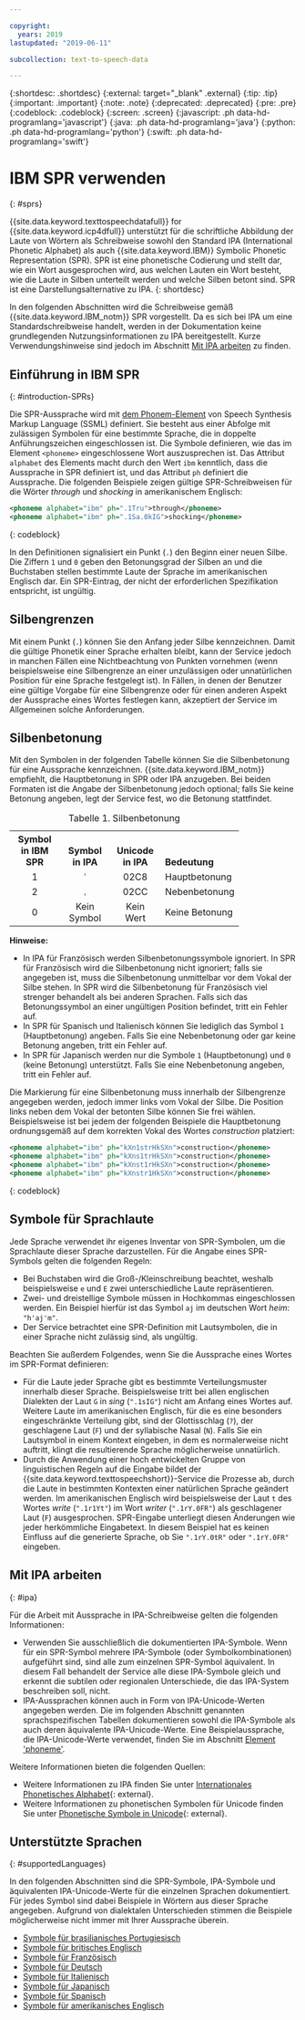 ```yaml
---

copyright:
  years: 2019
lastupdated: "2019-06-11"

subcollection: text-to-speech-data

---
```


{:shortdesc: .shortdesc}
{:external: target="_blank" .external}
{:tip: .tip}
{:important: .important}
{:note: .note}
{:deprecated: .deprecated}
{:pre: .pre}
{:codeblock: .codeblock}
{:screen: .screen}
{:javascript: .ph data-hd-programlang='javascript'}
{:java: .ph data-hd-programlang='java'}
{:python: .ph data-hd-programlang='python'}
{:swift: .ph data-hd-programlang='swift'}

# IBM SPR verwenden
{: #sprs}

{{site.data.keyword.texttospeechdatafull}} for {{site.data.keyword.icp4dfull}} unterstützt für die schriftliche Abbildung der Laute von Wörtern als Schreibweise sowohl den Standard IPA (International Phonetic Alphabet) als auch {{site.data.keyword.IBM}} Symbolic Phonetic Representation (SPR). SPR ist eine phonetische Codierung und stellt dar, wie ein Wort ausgesprochen wird, aus welchen Lauten ein Wort besteht, wie die Laute in Silben unterteilt werden und welche Silben betont sind. SPR ist eine Darstellungsalternative zu IPA.
{: shortdesc}

In den folgenden Abschnitten wird die Schreibweise gemäß {{site.data.keyword.IBM_notm}} SPR vorgestellt. Da es sich bei IPA um eine Standardschreibweise handelt, werden in der Dokumentation keine grundlegenden Nutzungsinformationen zu IPA bereitgestellt. Kurze Verwendungshinweise sind jedoch im Abschnitt [Mit IPA arbeiten](#ipa) zu finden.

## Einführung in IBM SPR
{: #introduction-SPRs}

Die SPR-Aussprache wird mit [dem Phonem-Element](/docs/services/text-to-speech-data?topic=text-to-speech-data-elements#phoneme_element) von Speech Synthesis Markup Language (SSML) definiert. Sie besteht aus einer Abfolge mit zulässigen Symbolen für eine bestimmte Sprache, die in doppelte Anführungszeichen eingeschlossen ist. Die Symbole definieren, wie das im Element `<phoneme>` eingeschlossene Wort auszusprechen ist. Das Attribut `alphabet` des Elements macht durch den Wert `ibm` kenntlich, dass die Aussprache in SPR definiert ist, und das Attribut `ph` definiert die Aussprache. Die folgenden Beispiele zeigen gültige SPR-Schreibweisen für die Wörter *through* und *shocking* in amerikanischem Englisch:

```xml
<phoneme alphabet="ibm" ph=".1Tru">through</phoneme>
<phoneme alphabet="ibm" ph=".1Sa.0kIG">shocking</phoneme>
```
{: codeblock}

In den Definitionen signalisiert ein Punkt (`.`) den Beginn einer neuen Silbe. Die Ziffern `1` und `0` geben den Betonungsgrad der Silben an und die Buchstaben stellen bestimmte Laute der Sprache im amerikanischen Englisch dar. Ein SPR-Eintrag, der nicht der erforderlichen Spezifikation entspricht, ist ungültig.

## Silbengrenzen

Mit einem Punkt (`.`) können Sie den Anfang jeder Silbe kennzeichnen. Damit die gültige Phonetik einer Sprache erhalten bleibt, kann der Service jedoch in manchen Fällen eine Nichtbeachtung von Punkten vornehmen (wenn beispielsweise eine Silbengrenze an einer unzulässigen oder unnatürlichen Position für eine Sprache festgelegt ist). In Fällen, in denen der Benutzer eine gültige Vorgabe für eine Silbengrenze oder für einen anderen Aspekt der Aussprache eines Wortes festlegen kann, akzeptiert der Service im Allgemeinen solche Anforderungen.

## Silbenbetonung

Mit den Symbolen in der folgenden Tabelle können Sie die Silbenbetonung für eine Aussprache kennzeichnen. {{site.data.keyword.IBM_notm}} empfiehlt, die Hauptbetonung in SPR oder IPA anzugeben. Bei beiden Formaten ist die Angabe der Silbenbetonung jedoch optional; falls Sie keine Betonung angeben, legt der Service fest, wo die Betonung stattfindet.

<table style="width:80%">
  <caption>Tabelle 1. Silbenbetonung</caption>
  <tr>
    <th style="width:22%; text-align:center; vertical-align:bottom">
      Symbol in IBM SPR
    </th>
    <th style="width:22%; text-align:center; vertical-align:bottom">
      Symbol in IPA
    </th>
    <th style="width:22%; text-align:center; vertical-align:bottom">
      Unicode in IPA
    </th>
    <th style="text-align:left; vertical-align:bottom">
      Bedeutung
    </th>
  </tr>
  <tr>
    <td style="text-align:center">
      1
    </td>
    <td style="text-align:center">
      <code>&#712;</code>
    </td>
    <td style="text-align:center">
      02C8
    </td>
    <td>
      Hauptbetonung
    </td>
  </tr>
  <tr>
    <td style="text-align:center">
      2
    </td>
    <td style="text-align:center">
      <code>&#716;</code>
    </td>
    <td style="text-align:center">
      02CC
    </td>
    <td>
      Nebenbetonung
    </td>
  </tr>
  <tr>
    <td style="text-align:center">
      0
    </td>
    <td style="text-align:center">Kein Symbol</td>
    <td style="text-align:center">Kein Wert</td>
    <td>
      Keine Betonung
    </td>
  </tr>
</table>

**Hinweise:**

-   In IPA für Französisch werden Silbenbetonungssymbole ignoriert. In SPR für Französisch wird die Silbenbetonung nicht ignoriert; falls sie angegeben ist, muss die Silbenbetonung unmittelbar vor dem Vokal der Silbe stehen. In SPR wird die Silbenbetonung für Französisch viel strenger behandelt als bei anderen Sprachen. Falls sich das Betonungssymbol an einer ungültigen Position befindet, tritt ein Fehler auf.
-   In SPR für Spanisch und Italienisch können Sie lediglich das Symbol `1` (Hauptbetonung) angeben. Falls Sie eine Nebenbetonung oder gar keine Betonung angeben, tritt ein Fehler auf.
-   In SPR für Japanisch werden nur die Symbole `1` (Hauptbetonung) und `0` (keine Betonung) unterstützt. Falls Sie eine Nebenbetonung angeben, tritt ein Fehler auf.

Die Markierung für eine Silbenbetonung muss innerhalb der Silbengrenze angegeben werden, jedoch immer links vom Vokal der Silbe. Die Position links neben dem Vokal der betonten Silbe können Sie frei wählen. Beispielsweise ist bei jedem der folgenden Beispiele die Hauptbetonung ordnungsgemäß auf dem korrekten Vokal des Wortes *construction* platziert:

```xml
<phoneme alphabet="ibm" ph="kXn1strHkSXn">construction</phoneme>
<phoneme alphabet="ibm" ph="kXns1trHkSXn">construction</phoneme>
<phoneme alphabet="ibm" ph="kXnst1rHkSXn">construction</phoneme>
<phoneme alphabet="ibm" ph="kXnstr1HkSXn">construction</phoneme>
```
{: codeblock}

## Symbole für Sprachlaute

Jede Sprache verwendet ihr eigenes Inventar von SPR-Symbolen, um die Sprachlaute dieser Sprache darzustellen. Für die Angabe eines SPR-Symbols gelten die folgenden Regeln:

-   Bei Buchstaben wird die Groß-/Kleinschreibung beachtet, weshalb beispielsweise `e` und `E` zwei unterschiedliche Laute repräsentieren.
-   Zwei- und dreistellige Symbole müssen in Hochkommas eingeschlossen werden. Ein Beispiel hierfür ist das Symbol `aj` im deutschen Wort *heim*: `"h'aj'm"`.
-   Der Service betrachtet eine SPR-Definition mit Lautsymbolen, die in einer Sprache nicht zulässig sind, als ungültig.

Beachten Sie außerdem Folgendes, wenn Sie die Aussprache eines Wortes im SPR-Format definieren:

-   Für die Laute jeder Sprache gibt es bestimmte Verteilungsmuster innerhalb dieser Sprache. Beispielsweise tritt bei allen englischen Dialekten der Laut `G` in *sing* (`".1sIG"`) nicht am Anfang eines Wortes auf. Weitere Laute im amerikanischen Englisch, für die es eine besonders eingeschränkte Verteilung gibt, sind der Glottisschlag (`?`), der geschlagene Laut (`F`) und der syllabische Nasal (`N`). Falls Sie ein Lautsymbol in einem Kontext eingeben, in dem es normalerweise nicht auftritt, klingt die resultierende Sprache möglicherweise unnatürlich.
-   Durch die Anwendung einer hoch entwickelten Gruppe von linguistischen Regeln auf die Eingabe bildet der {{site.data.keyword.texttospeechshort}}-Service die Prozesse ab, durch die Laute in bestimmten Kontexten einer natürlichen Sprache geändert werden. Im amerikanischen Englisch wird beispielsweise der Laut `t` des Wortes *write* (`".1r1Yt"`) im Wort *writer* (`".1rY.0FR"`) als geschlagener Laut (`F`) ausgesprochen. SPR-Eingabe unterliegt diesen Änderungen wie jeder herkömmliche Eingabetext. In diesem Beispiel hat es keinen Einfluss auf die generierte Sprache, ob Sie `".1rY.0tR"` oder `".1rY.0FR"` eingeben.

## Mit IPA arbeiten
{: #ipa}

Für die Arbeit mit Aussprache in IPA-Schreibweise gelten die folgenden Informationen:

-   Verwenden Sie ausschließlich die dokumentierten IPA-Symbole. Wenn für ein SPR-Symbol mehrere IPA-Symbole (oder Symbolkombinationen) aufgeführt sind, sind alle zum einzelnen SPR-Symbol äquivalent. In diesem Fall behandelt der Service alle diese IPA-Symbole gleich und erkennt die subtilen oder regionalen Unterschiede, die das IPA-System beschreiben soll, nicht.
-   IPA-Aussprachen können auch in Form von IPA-Unicode-Werten angegeben werden. Die im folgenden Abschnitt genannten sprachspezifischen Tabellen dokumentieren sowohl die IPA-Symbole als auch deren äquivalente IPA-Unicode-Werte. Eine Beispielaussprache, die IPA-Unicode-Werte verwendet, finden Sie im Abschnitt [Element 'phoneme'](/docs/services/text-to-speech-data?topic=text-to-speech-data-elements#phoneme_element).

Weitere Informationen bieten die folgenden Quellen:

-   Weitere Informationen zu IPA finden Sie unter [Internationales Phonetisches Alphabet](https://wikipedia.org/wiki/International_Phonetic_Alphabet){: external}.
-   Weitere Informationen zu phonetischen Symbolen für Unicode finden Sie unter [Phonetische Symbole in Unicode](https://wikipedia.org/wiki/Phonetic_symbols_in_Unicode){: external}.

## Unterstützte Sprachen
{: #supportedLanguages}

In den folgenden Abschnitten sind die SPR-Symbole, IPA-Symbole und äquivalenten IPA-Unicode-Werte für die einzelnen Sprachen dokumentiert. Für jedes Symbol sind dabei Beispiele in Wörtern aus dieser Sprache angegeben. Aufgrund von dialektalen Unterschieden stimmen die Beispiele möglicherweise nicht immer mit Ihrer Aussprache überein.

-   [Symbole für brasilianisches Portugiesisch](/docs/services/text-to-speech-data?topic=text-to-speech-data-ptSymbols)
-   [Symbole für britisches Englisch](/docs/services/text-to-speech-data?topic=text-to-speech-data-gbSymbols)
-   [Symbole für Französisch](/docs/services/text-to-speech-data?topic=text-to-speech-data-frSymbols)
-   [Symbole für Deutsch](/docs/services/text-to-speech-data?topic=text-to-speech-data-deSymbols)
-   [Symbole für Italienisch](/docs/services/text-to-speech-data?topic=text-to-speech-data-itSymbols)
-   [Symbole für Japanisch](/docs/services/text-to-speech-data?topic=text-to-speech-data-jaSymbols)
-   [Symbole für Spanisch](/docs/services/text-to-speech-data?topic=text-to-speech-data-esSymbols)
-   [Symbole für amerikanisches Englisch](/docs/services/text-to-speech-data?topic=text-to-speech-data-usSymbols)
